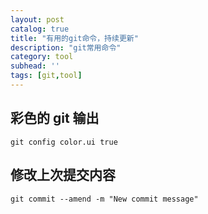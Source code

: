 ```yaml
---
layout: post
catalog: true
title: "有用的git命令，持续更新"
description: "git常用命令"
category: tool
subhead: ''
tags: [git,tool]
---
```


## 彩色的 git 输出

	git config color.ui true
		

## 修改上次提交内容
	git commit --amend -m "New commit message"	

